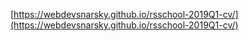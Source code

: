 [https://webdevsnarsky.github.io/rsschool-2019Q1-cv/](https://webdevsnarsky.github.io/rsschool-2019Q1-cv/)
